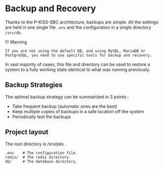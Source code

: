 <!---
# P-KISS-SBC documentation © 2007-2024 by Mathias WOLFF 
# is licensed under Attribution-NonCommercial-ShareAlike 4.0 International (see https://creativecommons.org/licenses/by-nc-sa/4.0/)
# SPDX-License-Identifier: CC-BY-NC-SA-4.0
--->

# Backup and Recovery

Thanks to the P-KISS-SBC architecture, backups are simple.
All the settings are held in one single file `.env` and the configuration in a single directory `/srv/db`.

!!! Warning

    If you are not using the default DB, and using MySQL, MariaDB or PostgreSQL, you need to use specific tools for backup and recovery.

In vast majority of cases, this file and directory can be used to restore a system to a fully working state identical to what was running previously.

## Backup Strategies

The optimal backup strategy can be summarized in 3 points :

* Take frequent backup (automatic ones are the best)
* Keep multiple copies of backups in a safe location off the system
* Periodically test the backups

## Project layout

The root directory is /srv/pks .

    .env    # The configuration file.
    redis/  # The redis directory.
    db/     # The database directory.
